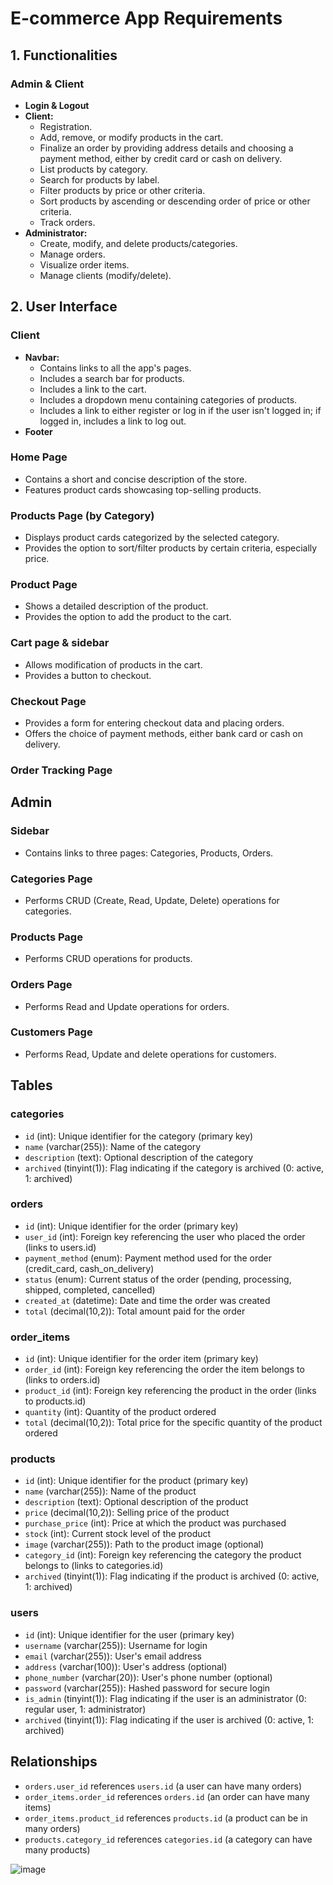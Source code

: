 # E-commerce App Requirements

## 1. Functionalities

### Admin & Client

- **Login & Logout**
- **Client:**
  - Registration.
  - Add, remove, or modify products in the cart.
  - Finalize an order by providing address details and choosing a payment method, either by credit card or cash on delivery.
  - List products by category.
  - Search for products by label.
  - Filter products by price or other criteria.
  - Sort products by ascending or descending order of price or other criteria.
  - Track orders.
- **Administrator:**
  - Create, modify, and delete products/categories.
  - Manage orders.
  - Visualize order items.
  - Manage clients (modify/delete).

## 2. User Interface

### Client

- **Navbar:**
  - Contains links to all the app's pages.
  - Includes a search bar for products.
  - Includes a link to the cart.
  - Includes a dropdown menu containing categories of products.
  - Includes a link to either register or log in if the user isn't logged in; if logged in, includes a link to log out.
- **Footer**

### Home Page

- Contains a short and concise description of the store.
- Features product cards showcasing top-selling products.

### Products Page (by Category)

- Displays product cards categorized by the selected category.
- Provides the option to sort/filter products by certain criteria, especially price.

### Product Page

- Shows a detailed description of the product.
- Provides the option to add the product to the cart.

### Cart page & sidebar

- Allows modification of products in the cart.
- Provides a button to checkout.

### Checkout Page

- Provides a form for entering checkout data and placing orders.
- Offers the choice of payment methods, either bank card or cash on delivery.

### Order Tracking Page

## Admin

### Sidebar

- Contains links to three pages: Categories, Products, Orders.

### Categories Page

- Performs CRUD (Create, Read, Update, Delete) operations for categories.

### Products Page

- Performs CRUD operations for products.

### Orders Page

- Performs Read and Update operations for orders.

### Customers Page

- Performs Read, Update and delete operations for customers.

## Tables

### categories

- `id` (int): Unique identifier for the category (primary key)
- `name` (varchar(255)): Name of the category
- `description` (text): Optional description of the category
- `archived` (tinyint(1)): Flag indicating if the category is archived (0: active, 1: archived)

### orders

- `id` (int): Unique identifier for the order (primary key)
- `user_id` (int): Foreign key referencing the user who placed the order (links to users.id)
- `payment_method` (enum): Payment method used for the order (credit_card, cash_on_delivery)
- `status` (enum): Current status of the order (pending, processing, shipped, completed, cancelled)
- `created_at` (datetime): Date and time the order was created
- `total` (decimal(10,2)): Total amount paid for the order

### order_items

- `id` (int): Unique identifier for the order item (primary key)
- `order_id` (int): Foreign key referencing the order the item belongs to (links to orders.id)
- `product_id` (int): Foreign key referencing the product in the order (links to products.id)
- `quantity` (int): Quantity of the product ordered
- `total` (decimal(10,2)): Total price for the specific quantity of the product ordered

### products

- `id` (int): Unique identifier for the product (primary key)
- `name` (varchar(255)): Name of the product
- `description` (text): Optional description of the product
- `price` (decimal(10,2)): Selling price of the product
- `purchase_price` (int): Price at which the product was purchased
- `stock` (int): Current stock level of the product
- `image` (varchar(255)): Path to the product image (optional)
- `category_id` (int): Foreign key referencing the category the product belongs to (links to categories.id)
- `archived` (tinyint(1)): Flag indicating if the product is archived (0: active, 1: archived)

### users

- `id` (int): Unique identifier for the user (primary key)
- `username` (varchar(255)): Username for login
- `email` (varchar(255)): User's email address
- `address` (varchar(100)): User's address (optional)
- `phone_number` (varchar(20)): User's phone number (optional)
- `password` (varchar(255)): Hashed password for secure login
- `is_admin` (tinyint(1)): Flag indicating if the user is an administrator (0: regular user, 1: administrator)
- `archived` (tinyint(1)): Flag indicating if the user is archived (0: active, 1: archived)

## Relationships

- `orders.user_id` references `users.id` (a user can have many orders)
- `order_items.order_id` references `orders.id` (an order can have many items)
- `order_items.product_id` references `products.id` (a product can be in many orders)
- `products.category_id` references `categories.id` (a category can have many products)

![image](https://github.com/AliBnh/e-commerce/assets/107149305/517fca79-a4c2-4231-86b1-8354926c67e6)
